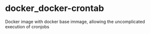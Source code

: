 # docker_docker-crontab
Docker image with docker base immage, allowing the uncomplicated execution of cronjobs
